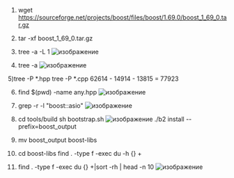 1) wget https://sourceforge.net/projects/boost/files/boost/1.69.0/boost_1_69_0.tar.gz

2) tar -xf boost_1_69_0.tar.gz

3) tree -a -L 1   ![изображение](https://user-images.githubusercontent.com/112771063/223426613-95029c84-f92a-4b9e-94de-37026949e9bb.png)

4) tree -a   ![изображение](https://user-images.githubusercontent.com/112771063/223426783-fee941c8-ba38-40de-aed9-5ecb8620c4f6.png)

5)tree -P *.hpp
  tree -P *.cpp
  62614 - 14914 - 13815 = 77923
  
  6) find $(pwd) -name any.hpp ![изображение](https://user-images.githubusercontent.com/112771063/223428636-b081a497-9046-47c5-a9af-c45d5c8df572.png)


7) grep -r -l "boost::asio" ![изображение](https://user-images.githubusercontent.com/112771063/223428867-250138ba-d616-4db4-9955-b0deb7de91e6.png)


8) cd tools/build
  sh bootstrap.sh      ![изображение](https://user-images.githubusercontent.com/112771063/223430750-2b8104fb-c111-433e-ad34-8d1c8dc20cb2.png)
  ./b2 install --prefix=boost_output
  
  
9) mv boost_output boost-libs

10) cd boost-libs
    find . -type f -exec du -h {} +
   
11) find . -type f -exec du {} +|sort -rh | head -n 10  ![изображение](https://user-images.githubusercontent.com/112771063/223431741-aa589abe-f484-4f4e-b49a-b5be4cf51f5f.png)
